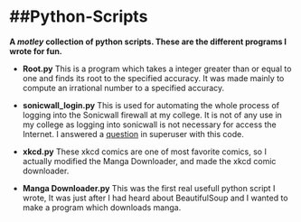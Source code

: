 ##Python-Scripts
====================

**A _motley_ collection of python scripts. These are the different programs I wrote for fun.**

* **Root.py**
	This is a program which takes a integer greater than or equal to one and 
	finds its root to the specified accuracy. It was made mainly to compute 
	an irrational number to a specified accuracy.

* **sonicwall_login.py**
	This is used for automating the whole process of logging into the Sonicwall
	firewall at my college. It is not of any use in my college as logging into 
	sonicwall is not necessary for access the Internet.
	I answered a [question][1] in superuser with this code.

* **xkcd.py**
	These xkcd comics are one of most favorite comics, so I actually modified the Manga Downloader,
	and made the xkcd comic downloader.

* **Manga Downloader.py**
	This was the first real usefull python script I wrote, It was just after I had heard about 
	BeautifulSoup and I wanted to make a program which downloads manga.

[1]: https://superuser.com/questions/330297/automate-logging-in-through-sonicwall/785792?noredirect=1#comment1023176_785792
